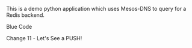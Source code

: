 This is a demo python  application which uses Mesos-DNS to query for a Redis backend.

Blue Code 

Change 11 - Let's See a PUSH!
